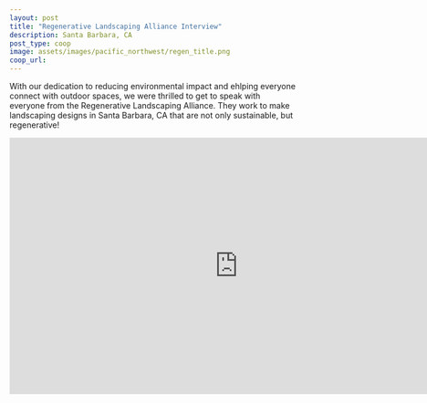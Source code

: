 ```yaml
---
layout: post
title: "Regenerative Landscaping Alliance Interview"
description: Santa Barbara, CA
post_type: coop
image: assets/images/pacific_northwest/regen_title.png
coop_url:
---
```


With our dedication to reducing environmental impact and ehlping everyone connect with outdoor spaces, we were thrilled to get to speak with everyone from the Regenerative Landscaping Alliance.  They work to make landscaping designs in Santa Barbara, CA that are not only sustainable, but regenerative!


<div class="iframe-wrapper">
<iframe width="800" height="450" src="https://www.youtube.com/embed/dKM3dbFDheo" title="YouTube video player" frameborder="0" allow="accelerometer; autoplay; clipboard-write; encrypted-media; gyroscope; picture-in-picture" allowfullscreen></iframe>
</div>

